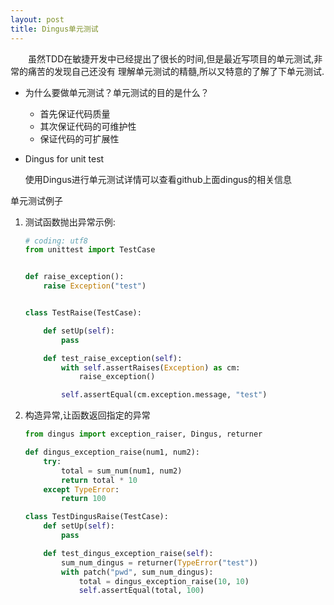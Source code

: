 ```yaml
---
layout: post
title: Dingus单元测试
---
```


　　虽然TDD在敏捷开发中已经提出了很长的时间,但是最近写项目的单元测试,非常的痛苦的发现自己还没有
理解单元测试的精髓,所以又特意的了解了下单元测试.  

- 为什么要做单元测试？单元测试的目的是什么？

    + 首先保证代码质量
    + 其次保证代码的可维护性
    + 保证代码的可扩展性 
  
- Dingus for unit test

    使用Dingus进行单元测试详情可以查看github上面dingus的相关信息



单元测试例子

1. 测试函数抛出异常示例:
    

    ~~~python
    # coding: utf8
    from unittest import TestCase


    def raise_exception():
        raise Exception("test")


    class TestRaise(TestCase):

        def setUp(self):
            pass

        def test_raise_exception(self):
            with self.assertRaises(Exception) as cm:
                raise_exception()
    
            self.assertEqual(cm.exception.message, "test")
    ~~~

2. 构造异常,让函数返回指定的异常


    ~~~python
    from dingus import exception_raiser, Dingus, returner
    
    def dingus_exception_raise(num1, num2):
        try:
            total = sum_num(num1, num2)
            return total * 10
        except TypeError:
            return 100

    class TestDingusRaise(TestCase):
        def setUp(self):
            pass

        def test_dingus_exception_raise(self):
            sum_num_dingus = returner(TypeError("test"))
            with patch("pwd", sum_num_dingus):
                total = dingus_exception_raise(10, 10)
                self.assertEqual(total, 100)
    ~~~








